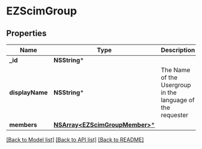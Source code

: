 # EZScimGroup

## Properties
Name | Type | Description | Notes
------------ | ------------- | ------------- | -------------
**_id** | **NSString*** |  | [optional] 
**displayName** | **NSString*** | The Name of the Usergroup in the language of the requester | 
**members** | [**NSArray&lt;EZScimGroupMember&gt;***](EZScimGroupMember.md) |  | [optional] 

[[Back to Model list]](../README.md#documentation-for-models) [[Back to API list]](../README.md#documentation-for-api-endpoints) [[Back to README]](../README.md)



